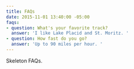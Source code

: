 ```yaml
---
title: FAQs
date: 2015-11-01 13:40:00 -05:00
faqs:
- question: What's your favorite track?
  answer: 'I like Lake Placid and St. Moritz. '
- question: How fast do you go?
  answer: 'Up to 90 miles per hour. '
---
```


Skeleton FAQs.